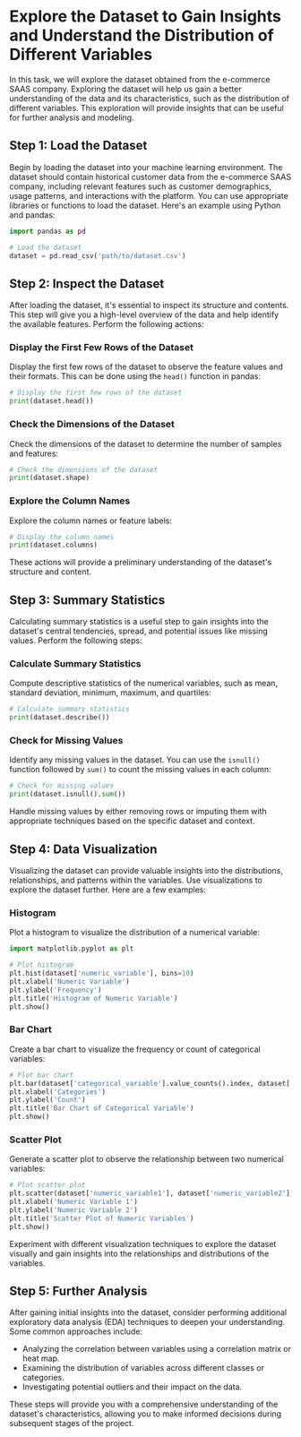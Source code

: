 # Explore the Dataset to Gain Insights and Understand the Distribution of Different Variables

In this task, we will explore the dataset obtained from the e-commerce SAAS company. Exploring the dataset will help us gain a better understanding of the data and its characteristics, such as the distribution of different variables. This exploration will provide insights that can be useful for further analysis and modeling.

## Step 1: Load the Dataset

Begin by loading the dataset into your machine learning environment. The dataset should contain historical customer data from the e-commerce SAAS company, including relevant features such as customer demographics, usage patterns, and interactions with the platform. You can use appropriate libraries or functions to load the dataset. Here's an example using Python and pandas:

```python
import pandas as pd

# Load the dataset
dataset = pd.read_csv('path/to/dataset.csv')
```

## Step 2: Inspect the Dataset

After loading the dataset, it's essential to inspect its structure and contents. This step will give you a high-level overview of the data and help identify the available features. Perform the following actions:

### Display the First Few Rows of the Dataset

Display the first few rows of the dataset to observe the feature values and their formats. This can be done using the `head()` function in pandas:

```python
# Display the first few rows of the dataset
print(dataset.head())
```

### Check the Dimensions of the Dataset

Check the dimensions of the dataset to determine the number of samples and features:

```python
# Check the dimensions of the dataset
print(dataset.shape)
```

### Explore the Column Names

Explore the column names or feature labels:

```python
# Display the column names
print(dataset.columns)
```

These actions will provide a preliminary understanding of the dataset's structure and content.

## Step 3: Summary Statistics

Calculating summary statistics is a useful step to gain insights into the dataset's central tendencies, spread, and potential issues like missing values. Perform the following steps:

### Calculate Summary Statistics

Compute descriptive statistics of the numerical variables, such as mean, standard deviation, minimum, maximum, and quartiles:

```python
# Calculate summary statistics
print(dataset.describe())
```

### Check for Missing Values

Identify any missing values in the dataset. You can use the `isnull()` function followed by `sum()` to count the missing values in each column:

```python
# Check for missing values
print(dataset.isnull().sum())
```

Handle missing values by either removing rows or imputing them with appropriate techniques based on the specific dataset and context.

## Step 4: Data Visualization

Visualizing the dataset can provide valuable insights into the distributions, relationships, and patterns within the variables. Use visualizations to explore the dataset further. Here are a few examples:

### Histogram

Plot a histogram to visualize the distribution of a numerical variable:

```python
import matplotlib.pyplot as plt

# Plot histogram
plt.hist(dataset['numeric_variable'], bins=10)
plt.xlabel('Numeric Variable')
plt.ylabel('Frequency')
plt.title('Histogram of Numeric Variable')
plt.show()
```

### Bar Chart

Create a bar chart to visualize the frequency or count of categorical variables:

```python
# Plot bar chart
plt.bar(dataset['categorical_variable'].value_counts().index, dataset['categorical_variable'].value_counts().values)
plt.xlabel('Categories')
plt.ylabel('Count')
plt.title('Bar Chart of Categorical Variable')
plt.show()
```

### Scatter Plot

Generate a scatter plot to observe the relationship between two numerical variables:

```python
# Plot scatter plot
plt.scatter(dataset['numeric_variable1'], dataset['numeric_variable2'])
plt.xlabel('Numeric Variable 1')
plt.ylabel('Numeric Variable 2')
plt.title('Scatter Plot of Numeric Variables')
plt.show()
```

Experiment with different visualization techniques to explore the dataset visually and gain insights into the relationships and distributions of the variables.

## Step 5: Further Analysis

After gaining initial insights into the dataset, consider performing additional exploratory data analysis (EDA) techniques to deepen your understanding. Some common approaches include:

- Analyzing the correlation between variables using a correlation matrix or heat map.
- Examining the distribution of variables across different classes or categories.
- Investigating potential outliers and their impact on the data.

These steps will provide you with a comprehensive understanding of the dataset's characteristics, allowing you to make informed decisions during subsequent stages of the project.

